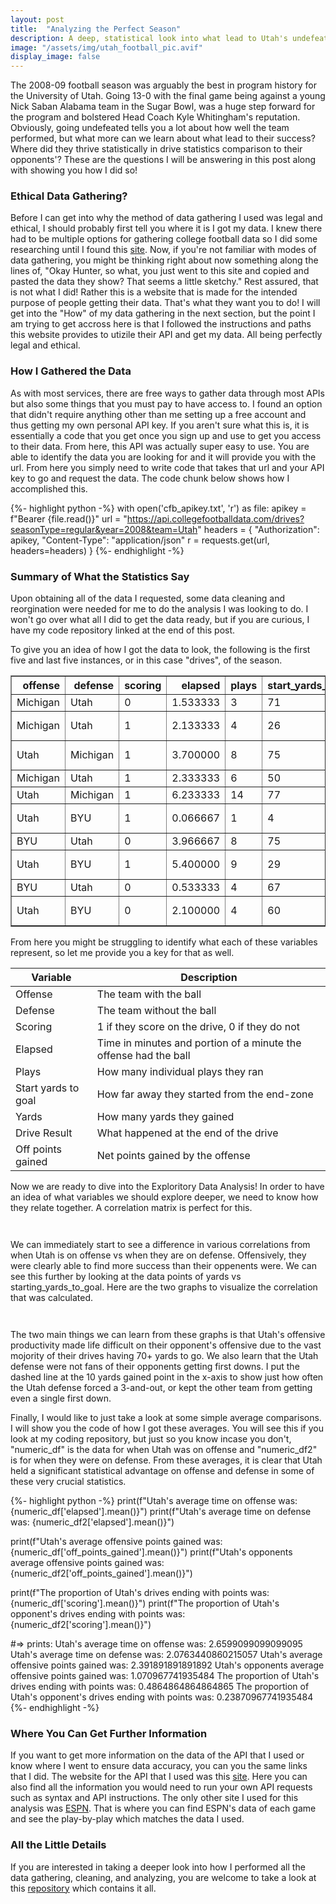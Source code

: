 ```yaml
---
layout: post
title:  "Analyzing the Perfect Season"
description: A deep, statistical look into what lead to Utah's undefeated 2008 football season
image: "/assets/img/utah_football_pic.avif"
display_image: false
---
```



<p class="intro"><span class="dropcap">T</span>he 2008-09 football season was arguably the best in program history for the University of Utah. Going 13-0 with the final game being against a young Nick Saban Alabama team in the Sugar Bowl, was a huge step forward for the program and bolstered Head Coach Kyle Whitingham's reputation. Obviously, going undefeated tells you a lot about how well the team performed, but what more can we learn about what lead to their success? Where did they thrive statistically in drive statistics comparison to their opponents'? These are the questions I will be answering in this post along with showing you how I did so! </p>


### Ethical Data Gathering?
Before I can get into why the method of data gathering I used was legal and ethical, I should probably first tell you where it is I got my data. I knew there had to be multiple options for gathering college football data so I did some researching until I found this [site](https://collegefootballdata.com/). Now, if you're not familiar with modes of data gathering, you might be thinking right about now something along the lines of, "Okay Hunter, so what, you just went to this site and copied and pasted the data they show? That seems a little sketchy." Rest assured, that is not what I did! Rather this is a website that is made for the intended purpose of people getting their data. That's what they want you to do! I will get into the "How" of my data gathering in the next section, but the point I am trying to get accross here is that I followed the instructions and paths this website provides to utizile their API and get my data. All being perfectly legal and ethical.

### How I Gathered the Data
As with most services, there are free ways to gather data through most APIs but also some things that you must pay to have access to. I found an option that didn't require anything other than me setting up a free account and thus getting my own personal API key. If you aren't sure what this is, it is essentially a code that you get once you sign up and use to get you access to their data. From here, this API was actually super easy to use. You are able to identify the data you are looking for and it will provide you with the url. From here you simply need to write code that takes that url and your API key to go and request the data. The code chunk below shows how I accomplished this.

{%- highlight python -%}
with open('cfb_apikey.txt', 'r') as file:
    apikey = f"Bearer {file.read()}"
url = "https://api.collegefootballdata.com/drives?seasonType=regular&year=2008&team=Utah"
headers = {
    "Authorization": apikey,
    "Content-Type": "application/json"
    r = requests.get(url, headers=headers)
}
{%- endhighlight -%}

### Summary of What the Statistics Say
Upon obtaining all of the data I requested, some data cleaning and reorgination were needed for me to do the analysis I was looking to do. I won't go over what all I did to get the data ready, but if you are curious, I have my code repository linked at the end of this post. 

To give you an idea of how I got the data to look, the following is the first five and last five instances, or in this case  "drives", of the season.

<table border="1" class="dataframe">
  <thead>
    <tr style="text-align: right;">
      <th>offense</th>
      <th>defense</th>
      <th>scoring</th>
      <th>elapsed</th>
      <th>plays</th>
      <th>start_yards_to_goal</th>
      <th>yards</th>
      <th>drive_result</th>
      <th>off_points_gained</th>
    </tr>
  </thead>
  <tbody>
    <tr>
      <td>Michigan</td>
      <td>Utah</td>
      <td>0</td>
      <td>1.533333</td>
      <td>3</td>
      <td>71</td>
      <td>2</td>
      <td>PUNT</td>
      <td>0</td>
    </tr>
    <tr>
      <td>Michigan</td>
      <td>Utah</td>
      <td>1</td>
      <td>2.133333</td>
      <td>4</td>
      <td>26</td>
      <td>26</td>
      <td>PASSING TD</td>
      <td>6</td>
    </tr>
    <tr>
      <td>Utah</td>
      <td>Michigan</td>
      <td>1</td>
      <td>3.700000</td>
      <td>8</td>
      <td>75</td>
      <td>75</td>
      <td>RUSHING TD</td>
      <td>6</td>
    </tr>
    <tr>
      <td>Michigan</td>
      <td>Utah</td>
      <td>1</td>
      <td>2.333333</td>
      <td>6</td>
      <td>50</td>
      <td>17</td>
      <td>FG GOOD</td>
      <td>3</td>
    </tr>
    <tr>
      <td>Utah</td>
      <td>Michigan</td>
      <td>1</td>
      <td>6.233333</td>
      <td>14</td>
      <td>77</td>
      <td>66</td>
      <td>FG GOOD</td>
      <td>3</td>
    </tr>
        <tr>
      <td>Utah</td>
      <td>BYU</td>
      <td>1</td>
      <td>0.066667</td>
      <td>1</td>
      <td>4</td>
      <td>4</td>
      <td>PASSING TD</td>
      <td>6</td>
    </tr>
    <tr>
      <td>BYU</td>
      <td>Utah</td>
      <td>0</td>
      <td>3.966667</td>
      <td>8</td>
      <td>75</td>
      <td>56</td>
      <td>INT</td>
      <td>0</td>
    </tr>
    <tr>
      <td>Utah</td>
      <td>BYU</td>
      <td>1</td>
      <td>5.400000</td>
      <td>9</td>
      <td>29</td>
      <td>29</td>
      <td>PASSING TD</td>
      <td>6</td>
    </tr>
    <tr>
      <td>BYU</td>
      <td>Utah</td>
      <td>0</td>
      <td>0.533333</td>
      <td>4</td>
      <td>67</td>
      <td>13</td>
      <td>INT</td>
      <td>0</td>
    </tr>
    <tr>
      <td>Utah</td>
      <td>BYU</td>
      <td>0</td>
      <td>2.100000</td>
      <td>4</td>
      <td>60</td>
      <td>0</td>
      <td>END OF GAME</td>
      <td>0</td>
    </tr>
  </tbody>
</table>

From here you might be struggling to identify what each of these variables represent, so let me provide you a key for that as well.

| Variable      | Description |
| ----------- | ----------- |
| Offense      | The team with the ball       |
| Defense  | The team without the ball        |
| Scoring      | 1 if they score on the drive, 0 if they do not       |
| Elapsed   | Time in minutes and portion of a minute the offense had the ball        |
| Plays      | How many individual plays they ran       |
| Start yards to goal  | How far away they started from the end-zone        |
| Yards      | How many yards they gained       |
| Drive Result   | What happened at the end of the drive        |
| Off points gained   | Net points gained by the offense        |

Now we are ready to dive into the Exploritory Data Analysis! In order to have an idea of what variables we should explore deeper, we need to know how they relate together. A correlation matrix is perfect for this. 


<figure>
	<img src="https://hsanders-07.github.io/my-blog/assets/img/ute_off_corr.png" alt=""> 
</figure>

<figure>
    <img src="https://hsanders-07.github.io/my-blog/assets/img/ute_def_corr.png" alt="">
</figure>

We can immediately start to see a difference in various correlations from when Utah is on offense vs when they are on defense. Offensively, they were clearly able to find more success than their oppenents were. We can see this further by looking at the data points of yards vs starting_yards_to_goal. Here are the two graphs to visualize the correlation that was calculated.

<figure>
	<img src="https://hsanders-07.github.io/my-blog/assets/img/yards_vs_togo1.png" alt=""> 
</figure>

<figure>
    <img src="https://hsanders-07.github.io/my-blog/assets/img/yards_vs_togo2.png" alt="">
</figure>

The two main things we can learn from these graphs is that Utah's offensive productivity made life difficult on their opponent's offensive due to the vast mojority of their drives having 70+ yards to go. We also learn that the Utah defense were not fans of their opponents getting first downs. I put the dashed line at the 10 yards gained point in the x-axis to show just how often the Utah defense forced a 3-and-out, or kept the other team from getting even a single first down.

Finally, I would like to just take a look at some simple average comparisons. I will show you the code of how I got these averages. You will see this if you look at my coding repository, but just so you know incase you don't, "numeric_df" is the data for when Utah was on offense and "numeric_df2" is for when they were on defense. From these averages, it is clear that Utah held a significant statistical advantage on offense and defense in some of these very crucial statistics.

{%- highlight python -%}
print(f"Utah's average time on offense was: {numeric_df['elapsed'].mean()}")
print(f"Utah's average time on defense was: {numeric_df2['elapsed'].mean()}")

print(f"Utah's average offensive points gained was: {numeric_df['off_points_gained'].mean()}")
print(f"Utah's opponents average offensive points gained was: {numeric_df2['off_points_gained'].mean()}")

print(f"The proportion of Utah's drives ending with points was: {numeric_df['scoring'].mean()}")
print(f"The proportion of Utah's opponent's drives ending with points was: {numeric_df2['scoring'].mean()}")

#=> prints:
Utah's average time on offense was: 2.6599099099099095
Utah's average time on defense was: 2.0763440860215057
Utah's average offensive points gained was: 2.391891891891892
Utah's opponents average offensive points gained was: 1.070967741935484
The proportion of Utah's drives ending with points was: 0.4864864864864865
The proportion of Utah's opponent's drives ending with points was: 0.23870967741935484
{%- endhighlight -%}

### Where You Can Get Further Information
If you want to get more information on the data of the API that I used or know where I went to ensure data accuracy, you can you the same links that I did. The website for the API that I used was this [site](https://collegefootballdata.com/). Here you can also find all the information you would need to run your own API requests such as syntax and API instructions. The only other site I used for this analysis was [ESPN](https://www.espn.com/college-football/team/schedule/_/id/254/season/2008). That is where you can find ESPN's data of each game and see the play-by-play which matches the data I used.

### All the Little Details
If you are interested in taking a deeper look into how I performed all the data gathering, cleaning, and analyzing, you are welcome to take a look at this [repository](https://github.com/hsanders-07/post_2_code) which contains it all.
